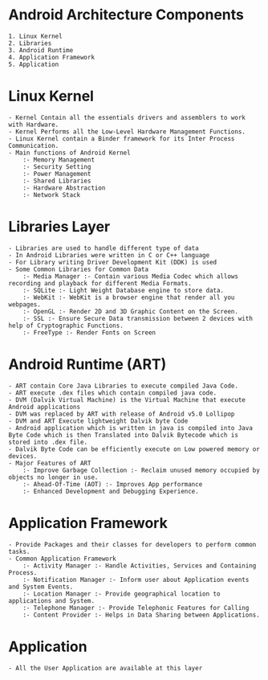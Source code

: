 # Android Architecture Components
	1. Linux Kernel
	2. Libraries
	3. Android Runtime
	4. Application Framework
	5. Application

# Linux Kernel
	- Kernel Contain all the essentials drivers and assemblers to work with Hardware.
	- Kernel Performs all the Low-Level Hardware Management Functions.
	- Linux Kernel contain a Binder framework for its Inter Process Communication.
	- Main functions of Android Kernel
		:- Memory Management
		:- Security Setting
		:- Power Management
		:- Shared Libraries
		:- Hardware Abstraction
		:- Network Stack

# Libraries Layer
	- Libraries are used to handle different type of data
	- In Android Libraries were written in C or C++ language
	- For Library writing Driver Development Kit (DDK) is used
	- Some Common Libraries for Common Data
		:- Media Manager :- Contain various Media Codec which allows recording and playback for different Media Formats.
		:- SQLite :- Light Weight Database engine to store data.
		:- WebKit :- WebKit is a browser engine that render all you webpages.
		:- OpenGL :- Render 2D and 3D Graphic Content on the Screen.
		:- SSL :- Ensure Secure Data transmission between 2 devices with help of Cryptographic Functions.
		:- FreeType :- Render Fonts on Screen

# Android Runtime (ART)
	- ART contain Core Java Libraries to execute compiled Java Code.
	- ART execute .dex files which contain compiled java code.
	- DVM (Dalvik Virtual Machine) is the Virtual Machine that execute Android applications
	- DVM was replaced by ART with release of Android v5.0 Lollipop
	- DVM and ART Execute lightweight Dalvik byte Code
	- Android application which is written in java is compiled into Java Byte Code which is then Translated into Dalvik Bytecode which is stored into .dex file.
	- Dalvik Byte Code can be efficiently execute on Low powered memory or devices.
	- Major Features of ART
		:- Improve Garbage Collection :- Reclaim unused memory occupied by objects no longer in use.
		:- Ahead-Of-Time (AOT) :- Improves App performance
		:- Enhanced Development and Debugging Experience.

# Application Framework
	- Provide Packages and their classes for developers to perform common tasks.
	- Common Application Framework
		:- Activity Manager :- Handle Activities, Services and Containing Process.
		:- Notification Manager :- Inform user about Application events and System Events.
		:- Location Manager :- Provide geographical location to applications and System.
		:- Telephone Manager :- Provide Telephonic Features for Calling
		:- Content Provider :- Helps in Data Sharing between Applications.

# Application
	- All the User Application are available at this layer

